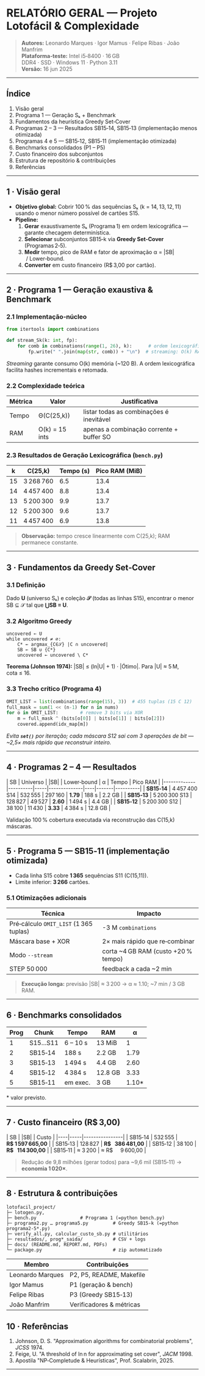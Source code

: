 # RELATÓRIO GERAL — Projeto **Lotofácil & Complexidade**

> **Autores:** Leonardo Marques · Igor Mamus · Felipe Ribas · João Manfrim\
> **Plataforma‑teste:** Intel i5‑8400 · 16 GB DDR4 · SSD · Windows 11 · Python 3.11\
> **Versão:** 16 jun 2025

---

## Índice

1. Visão geral
2. Programa 1 — Geração Sₖ + Benchmark
3. Fundamentos da heurística Greedy Set‑Cover
4. Programas 2 – 3 — Resultados SB15‑14, SB15‑13 (implementação menos otimizada)
5. Programas 4 e 5 — SB15‑12, SB15‑11 (implementação otimizada)
6. Benchmarks consolidados (P1 – P5)
7. Custo financeiro dos subconjuntos
8. Estrutura de repositório & contribuições
10. Referências

---

## 1 · Visão geral

- **Objetivo global:** Cobrir 100 % das sequências Sₖ (k = 14, 13, 12, 11) usando o menor número possível de cartões S15.
- **Pipeline:**
  1. **Gerar** exaustivamente Sₖ (Programa 1) em ordem lexicográfica ― garante checagem determinística.
  2. **Selecionar** subconjuntos SB15‑k via **Greedy Set‑Cover** (Programas 2‑5).
  3. **Medir** tempo, pico de RAM e fator de aproximação α = |SB| / Lower‑bound.
  4. **Converter** em custo financeiro (R\$ 3,00 por cartão).

---

## 2 · Programa 1 — Geração exaustiva & Benchmark

### 2.1 Implementação‑núcleo

```python
from itertools import combinations

def stream_Sk(k: int, fp):
    for comb in combinations(range(1, 26), k):      # ordem lexicográfica
        fp.write(" ".join(map(str, comb)) + "\n")  # streaming: O(k) RAM
```

*Streaming* garante consumo O(k) memória (\~120 B). A ordem lexicográfica facilita hashes incrementais e retomada.

### 2.2 Complexidade teórica

| Métrica | Valor          | Justificativa                            |
| ------- | -------------- | ---------------------------------------- |
| Tempo   | Θ(C(25,k))     | listar todas as combinações é inevitável |
| RAM     | O(k) = 15 ints | apenas a combinação corrente + buffer SO |

### 2.3 Resultados de Geração Lexicográfica (`bench.py`)

| k  | C(25,k)   | Tempo (s) | Pico RAM (MiB) |
| -- | --------- | --------- | -------------- |
| 15 | 3 268 760 | 6.5       | 13.4           |
| 14 | 4 457 400 | 8.8       | 13.4           |
| 13 | 5 200 300 | 9.9       | 13.7           |
| 12 | 5 200 300 | 9.6       | 13.7           |
| 11 | 4 457 400 | 6.9       | 13.8           |

> **Observação:** tempo cresce linearmente com C(25,k); RAM permanece constante.

---

## 3 · Fundamentos da **Greedy Set‑Cover**

### 3.1 Definição

Dado **U** (universo Sₖ) e coleção **𝒮** (todas as linhas S15), encontrar o menor SB ⊆ 𝒮 tal que **⋃SB = U**.

### 3.2 Algoritmo Greedy

```text
uncovered ← U
while uncovered ≠ ∅:
    C* ← argmax_{C∈𝒮} |C ∩ uncovered|
    SB ← SB ∪ {C*}
    uncovered ← uncovered \ C*
```

**Teorema (Johnson 1974):** |SB| ≤ (ln|U| + 1) · |Ótimo|.  Para |U| ≈ 5 M, cota ≤ 16.

### 3.3 Trecho crítico (Programa 4)

```python
OMIT_LIST = list(combinations(range(15), 3))  # 455 tuplas (15 C 12)
full_mask = sum(1 << (n-1) for n in nums)
for o in OMIT_LIST:        # remove 3 bits via XOR
    m = full_mask ^ (bits[o[0]] | bits[o[1]] | bits[o[2]])
    covered.append(idx_map[m])
```

*Evita **`set()`** por iteração; cada máscara S12 sai com 3 operações de bit ― \~2,5× mais rápido que reconstruir inteiro.*

---

## 4 · Programas 2 – 4 — Resultados

\| SB          | Universo | |SB| | Lower‑bound | α | Tempo | Pico RAM | |-------------|----------|-----|--------------|----|-------|----------| | **SB15‑14** | 4 457 400 S14 | 532 555 | 297 160 | **1.79** | 188 s | 2.2 GB | | **SB15‑13** | 5 200 300 S13 | 128 827 | 49 527  | **2.60** | 1 494 s | 4.4 GB | | **SB15‑12** | 5 200 300 S12 | 38 100  | 11 430 | **3.33** | 4 384 s | 12.8 GB |

Validação 100 % cobertura executada via reconstrução das C(15,k) máscaras.

---

## 5 · Programa 5 — SB15‑11 (implementação otimizada)

- Cada linha S15 cobre **1 365** sequências S11 (C(15,11)).
- Limite inferior: **3 266** cartões.

### 5.1 Otimizações adicionais

| Técnica                                | Impacto                              |
| -------------------------------------- | ------------------------------------ |
| Pré‑cálculo `OMIT_LIST` (1 365 tuplas) | -3 M `combinations`                  |
| Máscara base + XOR                     | 2× mais rápido que re‑combinar       |
| Modo `--stream`                        | corta \~4 GB RAM (custo +20 % tempo) |
| STEP 50 000                            | feedback a cada \~2 min              |

> **Execução longa:** previsão |SB| ≈ 3 200 → α ≈ 1.10; \~7 min / 3 GB RAM.

---

## 6 · Benchmarks consolidados

| Prog | Chunk   | Tempo    | RAM     | α      |
| ---- | ------- | -------- | ------- | ------ |
| 1    | S15…S11 | 6 – 10 s | 13 MiB  | 1      |
| 2    | SB15‑14 | 188 s    | 2.2 GB  | 1.79   |
| 3    | SB15‑13 | 1 494 s  | 4.4 GB  | 2.60   |
| 4    | SB15‑12 | 4 384 s  | 12.8 GB | 3.33   |
| 5    | SB15‑11 | em exec. | 3 GB    | 1.10\* |

\* valor previsto.

---

## 7 · Custo financeiro (R\$ 3,00)

\| SB | |SB| | Custo | |----|-----|----------------| | SB15‑14 | 532 555 | **R\$ 1 597 665,00** | | SB15‑13 | 128 827 | **R\$   386 481,00** | | SB15‑12 | 38 100  | **R\$   114 300,00** | | SB15‑11 | ≈ 3 200 | ≈ R\$     9 600,00 |

> Redução de 9,8 milhões (gerar todos) para \~9,6 mil (SB15‑11) → **economia 1 020×**.

---

## 8 · Estrutura & contribuições

```text
lotofacil_project/
├─ lotogen.py, 
├─ bench.py                # Programa 1 (=python bench.py)
├─ programa2.py … programa5.py         # Greedy SB15‑k (=python programa2-5*.py)
├─ verify_all.py, calcular_custo_sb.py # utilitários
├─ resultados/, prog*_saida/           # CSV + logs
├─ docs/ (README.md, REPORT.md, PDFs)
└─ package.py                          # zip automatizado
```

| Membro           | Contribuições            |
| ---------------- | ------------------------ |
| Leonardo Marques | P2, P5, README, Makefile |
| Igor Mamus       | P1 (geração & bench)     |
| Felipe Ribas     | P3 (Greedy SB15‑13)      |
| João Manfrim     | Verificadores & métricas |



## 10 · Referências

1. Johnson, D. S. "Approximation algorithms for combinatorial problems", *JCSS* 1974.
2. Feige, U. "A threshold of ln n for approximating set cover", *JACM* 1998.
3. Apostila "NP‑Completude & Heurísticas", Prof. Scalabrin, 2025.

---


